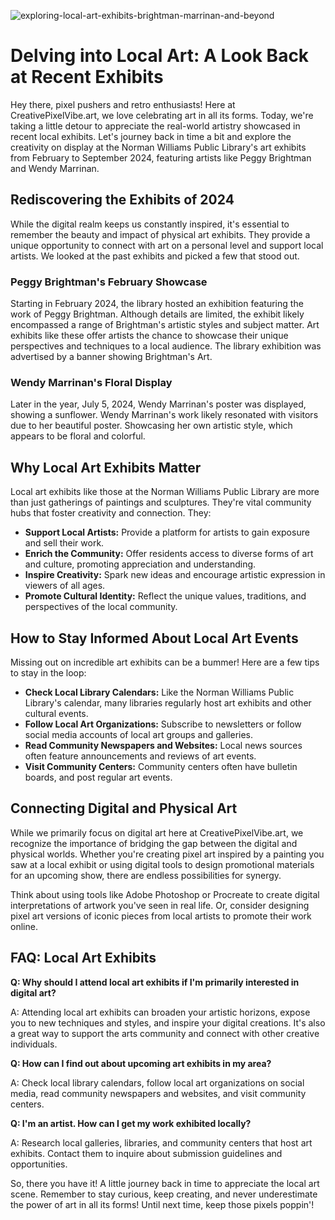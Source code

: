 ![exploring-local-art-exhibits-brightman-marrinan-and-beyond](https://images.pexels.com/photos/20208728/pexels-photo-20208728.jpeg?auto=compress&cs=tinysrgb&fit=crop&h=627&w=1200)

# Delving into Local Art: A Look Back at Recent Exhibits

Hey there, pixel pushers and retro enthusiasts! Here at CreativePixelVibe.art, we love celebrating art in all its forms. Today, we're taking a little detour to appreciate the real-world artistry showcased in recent local exhibits. Let's journey back in time a bit and explore the creativity on display at the Norman Williams Public Library's art exhibits from February to September 2024, featuring artists like Peggy Brightman and Wendy Marrinan.

## Rediscovering the Exhibits of 2024

While the digital realm keeps us constantly inspired, it's essential to remember the beauty and impact of physical art exhibits. They provide a unique opportunity to connect with art on a personal level and support local artists. We looked at the past exhibits and picked a few that stood out. 

### Peggy Brightman's February Showcase

Starting in February 2024, the library hosted an exhibition featuring the work of Peggy Brightman. Although details are limited, the exhibit likely encompassed a range of Brightman's artistic styles and subject matter. Art exhibits like these offer artists the chance to showcase their unique perspectives and techniques to a local audience. The library exhibition was advertised by a banner showing Brightman's Art.

### Wendy Marrinan's Floral Display

Later in the year, July 5, 2024, Wendy Marrinan's poster was displayed, showing a sunflower. Wendy Marrinan's work likely resonated with visitors due to her beautiful poster. Showcasing her own artistic style, which appears to be floral and colorful.

## Why Local Art Exhibits Matter

Local art exhibits like those at the Norman Williams Public Library are more than just gatherings of paintings and sculptures. They're vital community hubs that foster creativity and connection. They:

*   **Support Local Artists:** Provide a platform for artists to gain exposure and sell their work.
*   **Enrich the Community:** Offer residents access to diverse forms of art and culture, promoting appreciation and understanding.
*   **Inspire Creativity:** Spark new ideas and encourage artistic expression in viewers of all ages.
*   **Promote Cultural Identity:** Reflect the unique values, traditions, and perspectives of the local community.

## How to Stay Informed About Local Art Events

Missing out on incredible art exhibits can be a bummer! Here are a few tips to stay in the loop:

*   **Check Local Library Calendars:** Like the Norman Williams Public Library's calendar, many libraries regularly host art exhibits and other cultural events.
*   **Follow Local Art Organizations:** Subscribe to newsletters or follow social media accounts of local art groups and galleries.
*   **Read Community Newspapers and Websites:** Local news sources often feature announcements and reviews of art events.
*   **Visit Community Centers:** Community centers often have bulletin boards, and post regular art events.

## Connecting Digital and Physical Art

While we primarily focus on digital art here at CreativePixelVibe.art, we recognize the importance of bridging the gap between the digital and physical worlds. Whether you're creating pixel art inspired by a painting you saw at a local exhibit or using digital tools to design promotional materials for an upcoming show, there are endless possibilities for synergy. 

Think about using tools like Adobe Photoshop or Procreate to create digital interpretations of artwork you've seen in real life. Or, consider designing pixel art versions of iconic pieces from local artists to promote their work online.

## FAQ: Local Art Exhibits

**Q: Why should I attend local art exhibits if I'm primarily interested in digital art?**

A: Attending local art exhibits can broaden your artistic horizons, expose you to new techniques and styles, and inspire your digital creations. It's also a great way to support the arts community and connect with other creative individuals.

**Q: How can I find out about upcoming art exhibits in my area?**

A: Check local library calendars, follow local art organizations on social media, read community newspapers and websites, and visit community centers.

**Q: I'm an artist. How can I get my work exhibited locally?**

A: Research local galleries, libraries, and community centers that host art exhibits. Contact them to inquire about submission guidelines and opportunities.

So, there you have it! A little journey back in time to appreciate the local art scene. Remember to stay curious, keep creating, and never underestimate the power of art in all its forms! Until next time, keep those pixels poppin'!
